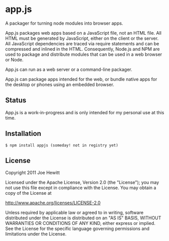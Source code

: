 app.js
========

A packager for turning node modules into browser apps.

App.js packages web apps based on a JavaScript file, not an HTML file. All HTML must be generated by JavaScript, either on the client or the server.  All JavaScript dependencies are traced via require statements and can be compressed and inlined in the HTML.  Consequently, Node.js and NPM are used to package and distribute modules that can be used in a web browser or Node.

App.js can run as a web server or a command-line packager.

App.js can package apps intended for the web, or bundle native apps for the desktop or phones using an embedded browser.

Status
------

App.js is a work-in-progress and is only intended for my personal use at this time.

Installation
------------

    $ npm install appjs (someday! not in registry yet)

License 
-------

Copyright 2011 Joe Hewitt

Licensed under the Apache License, Version 2.0 (the "License");
you may not use this file except in compliance with the License.
You may obtain a copy of the License at
 
   http://www.apache.org/licenses/LICENSE-2.0

Unless required by applicable law or agreed to in writing, software
distributed under the License is distributed on an "AS IS" BASIS,
WITHOUT WARRANTIES OR CONDITIONS OF ANY KIND, either express or implied.
See the License for the specific language governing permissions and
limitations under the License.
